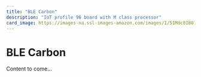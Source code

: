 ```yaml
---
title: "BLE Carbon"
description: "IoT profile 96 board with M class processor"
card_image: https://images-na.ssl-images-amazon.com/images/I/51Mdc0IB07L._AC_.jpg
---
```


# BLE Carbon

Content to come...
